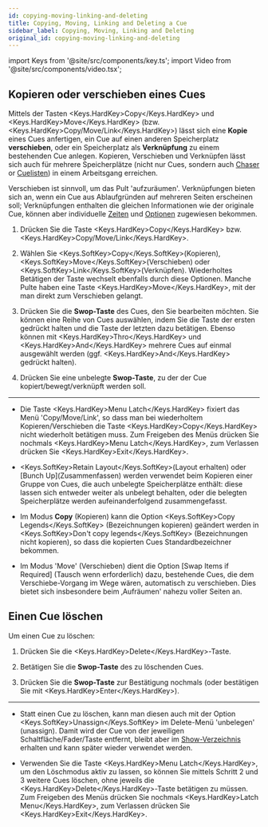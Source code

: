 ```yaml
---
id: copying-moving-linking-and-deleting
title: Copying, Moving, Linking and Deleting a Cue
sidebar_label: Copying, Moving, Linking and Deleting
original_id: copying-moving-linking-and-deleting
---
```


import Keys from '@site/src/components/key.ts';
import Video from '@site/src/components/video.tsx';

## Kopieren oder verschieben eines Cues

Mittels der Tasten <Keys.HardKey>Copy</Keys.HardKey> und <Keys.HardKey>Move</Keys.HardKey> (bzw. <Keys.HardKey>Copy/Move/Link</Keys.HardKey>) lässt
sich eine <strong>Kopie</strong> eines Cues anfertigen, ein Cue auf einen anderen
Speicherplatz <strong>verschieben</strong>, oder ein Speicherplatz als <strong>Verknüpfung</strong> zu
einem bestehenden Cue anlegen. Kopieren, Verschieben und Verknüpfen
lässt sich auch für mehrere Speicherplätze (nicht nur Cues, sondern auch
[Chaser](../chases.md) or [Cuelisten](../cue-lists.md)) in einem Arbeitsgang
erreichen.

Verschieben ist sinnvoll, um das Pult 'aufzuräumen'. Verknüpfungen
bieten sich an, wenn ein Cue aus Ablaufgründen auf mehreren Seiten
erscheinen soll; Verknüpfungen enthalten die gleichen Informationen wie
der originale Cue, können aber individuelle [Zeiten](cue-timing.md) und [Optionen](playback-options.md) zugewiesen bekommen.

1. Drücken Sie die Taste <Keys.HardKey>Copy</Keys.HardKey> bzw. <Keys.HardKey>Copy/Move/Link</Keys.HardKey>.

2. Wählen Sie <Keys.SoftKey>Copy</Keys.SoftKey>(Kopieren), <Keys.SoftKey>Move</Keys.SoftKey>(Verschieben) oder
<Keys.SoftKey>Link</Keys.SoftKey>(Verknüpfen). Wiederholtes Betätigen der Taste wechselt ebenfalls 
durch diese Optionen. Manche Pulte haben eine Taste <Keys.HardKey>Move</Keys.HardKey>, mit der man 
direkt zum Verschieben gelangt.

3. Drücken Sie die <strong>Swop-Taste</strong> des Cues, den Sie bearbeiten möchten.
Sie können eine Reihe von Cues auswählen, indem Sie die Taste der ersten
gedrückt halten und die Taste der letzten dazu betätigen. Ebenso können
mit <Keys.HardKey>Thro</Keys.HardKey> und <Keys.HardKey>And</Keys.HardKey> mehrere Cues auf einmal ausgewählt werden (ggf.
<Keys.HardKey>And</Keys.HardKey> gedrückt halten).

4. Drücken Sie eine unbelegte <strong>Swop-Taste</strong>, zu der der Cue
kopiert/bewegt/verknüpft werden soll.

---

-   Die Taste <Keys.HardKey>Menu Latch</Keys.HardKey> fixiert das Menü 'Copy/Move/Link', so dass
    man bei wiederholtem Kopieren/Verschieben die Taste <Keys.HardKey>Copy</Keys.HardKey> nicht
    wiederholt betätigen muss. Zum Freigeben des Menüs drücken Sie
    nochmals <Keys.HardKey>Menu Latch</Keys.HardKey>, zum Verlassen drücken Sie <Keys.HardKey>Exit</Keys.HardKey>.

-   <Keys.SoftKey>Retain Layout</Keys.SoftKey>(Layout erhalten) oder \[Bunch
    Up\](Zusammen­fassen) werden verwendet beim Kopieren einer Gruppe
    von Cues, die auch unbelegte Speicherplätze enthält: diese lassen
    sich entweder weiter als unbelegt behalten, oder die belegten
    Speicherplätze werden aufeinanderfolgend zusammengefasst.

-   Im Modus <strong>Copy</strong> (Kopieren) kann die Option <Keys.SoftKey>Copy Legends</Keys.SoftKey>
    (Bezeichnungen kopieren) geändert werden in <Keys.SoftKey>Don't copy legends</Keys.SoftKey>
    (Bezeichnungen nicht kopieren), so dass die kopierten Cues
    Standardbezeichner bekommen.

-   Im Modus 'Move' (Verschieben) dient die Option \[Swap Items if
    Required\] (Tausch wenn erforderlich) dazu, bestehende Cues, die dem
    Verschiebe-Vorgang im Wege wären, automatisch zu verschieben. Dies
    bietet sich insbesondere beim ‚Aufräumen' nahezu voller Seiten an.

## Einen Cue löschen

Um einen Cue zu löschen:

1. Drücken Sie die <Keys.HardKey>Delete</Keys.HardKey>-Taste.

2. Betätigen Sie die <strong>Swop-Taste</strong> des zu löschenden Cues.

3. Drücken Sie die <strong>Swop-Taste</strong> zur Bestätigung nochmals (oder
bestätigen Sie mit <Keys.HardKey>Enter</Keys.HardKey>).

---

-   Statt einen Cue zu löschen, kann man diesen auch mit der Option
    <Keys.SoftKey>Unassign</Keys.SoftKey> im Delete-Menü 'unbelegen' (unassign). Damit wird der
    Cue von der jeweiligen Schaltfläche/Fader/Taste entfernt, bleibt
    aber im [Show-Verzeichnis](../titan-basics/show-library.md) erhalten und kann später wieder verwendet werden.

-   Verwenden Sie die Taste <Keys.HardKey>Menu Latch</Keys.HardKey>, um den Löschmodus aktiv zu
    lassen, so können Sie mittels Schritt 2 und 3 weitere Cues löschen,
    ohne jeweils die <Keys.HardKey>Delete</Keys.HardKey>-Taste betätigen zu müssen. Zum Freigeben
    des Menüs drücken Sie nochmals <Keys.HardKey>Latch Menu</Keys.HardKey>, zum Verlassen drücken
    Sie <Keys.HardKey>Exit</Keys.HardKey>.